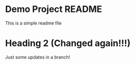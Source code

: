 # Demo Project README

This is a simple readme file

# Heading 2 (Changed again!!!)

Just some updates in a branch!

